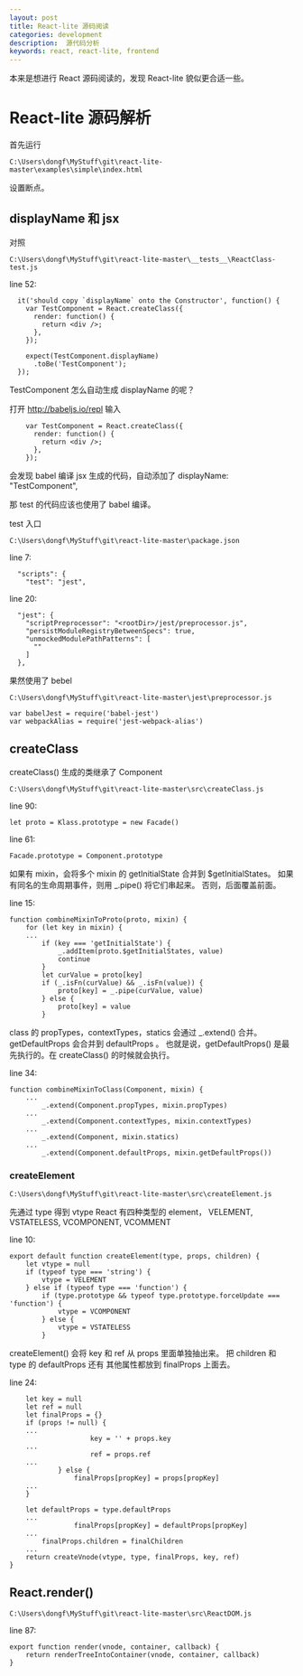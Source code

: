 ```yaml
---
layout: post
title: React-lite 源码阅读
categories: development
description:  源代码分析
keywords: react, react-lite, frontend
---
```


本来是想进行 React 源码阅读的，发现 React-lite 貌似更合适一些。

# React-lite 源码解析


首先运行 

    C:\Users\dongf\MyStuff\git\react-lite-master\examples\simple\index.html

设置断点。

## displayName 和 jsx

对照
    
    C:\Users\dongf\MyStuff\git\react-lite-master\__tests__\ReactClass-test.js

line 52:

```
  it('should copy `displayName` onto the Constructor', function() {
    var TestComponent = React.createClass({
      render: function() {
        return <div />;
      },
    });

    expect(TestComponent.displayName)
      .toBe('TestComponent');
  });
```

TestComponent 怎么自动生成 displayName 的呢？

打开 http://babeljs.io/repl
输入

```
    var TestComponent = React.createClass({
      render: function() {
        return <div />;
      },
    });
```

会发现 babel 编译 jsx 生成的代码，自动添加了 displayName: "TestComponent",

那 test 的代码应该也使用了 babel 编译。

test 入口

    C:\Users\dongf\MyStuff\git\react-lite-master\package.json

line 7:

```
  "scripts": {
    "test": "jest",
```

line 20:

```
  "jest": {
    "scriptPreprocessor": "<rootDir>/jest/preprocessor.js",
    "persistModuleRegistryBetweenSpecs": true,
    "unmockedModulePathPatterns": [
      ""
    ]
  },
```

果然使用了 bebel

    C:\Users\dongf\MyStuff\git\react-lite-master\jest\preprocessor.js

```
var babelJest = require('babel-jest')
var webpackAlias = require('jest-webpack-alias')
```

## createClass

createClass() 生成的类继承了 Component

    C:\Users\dongf\MyStuff\git\react-lite-master\src\createClass.js

line 90:

```
let proto = Klass.prototype = new Facade()
```

line 61:

```
Facade.prototype = Component.prototype
```

如果有 mixin，会将多个 mixin 的 getInitialState 合并到 $getInitialStates。
如果有同名的生命周期事件，则用 _.pipe() 将它们串起来。
否则，后面覆盖前面。

line 15:

```
function combineMixinToProto(proto, mixin) {
	for (let key in mixin) {
	...
		if (key === 'getInitialState') {
			_.addItem(proto.$getInitialStates, value)
			continue
		}
		let curValue = proto[key]
		if (_.isFn(curValue) && _.isFn(value)) {
			proto[key] = _.pipe(curValue, value)
		} else {
			proto[key] = value
		}
```

class 的 propTypes，contextTypes，statics 会通过 _.extend() 合并。
getDefaultProps 会合并到 defaultProps 。
也就是说，getDefaultProps() 是最先执行的。在 createClass() 的时候就会执行。

line 34:

```
function combineMixinToClass(Component, mixin) {
	...
		_.extend(Component.propTypes, mixin.propTypes)
	...
		_.extend(Component.contextTypes, mixin.contextTypes)
	...
		_.extend(Component, mixin.statics)
	...
		_.extend(Component.defaultProps, mixin.getDefaultProps())
```

### createElement

    C:\Users\dongf\MyStuff\git\react-lite-master\src\createElement.js

先通过 type 得到 vtype
React 有四种类型的 element，
    VELEMENT, VSTATELESS, VCOMPONENT, VCOMMENT

line 10:

```
export default function createElement(type, props, children) {
	let vtype = null
	if (typeof type === 'string') {
		vtype = VELEMENT
	} else if (typeof type === 'function') {
		if (type.prototype && typeof type.prototype.forceUpdate === 'function') {
			vtype = VCOMPONENT
		} else {
			vtype = VSTATELESS
		}
```

createElement() 会将 key 和 ref 从 props 里面单独抽出来。
把 children 和 type 的 defaultProps 还有 其他属性都放到 finalProps 上面去。

line 24:

```
	let key = null
	let ref = null
	let finalProps = {}
	if (props != null) {
	...
					key = '' + props.key
	...
					ref = props.ref
	...
			} else {
				finalProps[propKey] = props[propKey]
	...
	}

	let defaultProps = type.defaultProps
	...
				finalProps[propKey] = defaultProps[propKey]
	...
		finalProps.children = finalChildren
	...
	return createVnode(vtype, type, finalProps, key, ref)
}
```

## React.render()

    C:\Users\dongf\MyStuff\git\react-lite-master\src\ReactDOM.js

line 87:

```
export function render(vnode, container, callback) {
	return renderTreeIntoContainer(vnode, container, callback)
}
```



